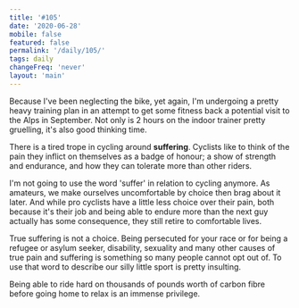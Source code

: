 ```yaml
---
title: '#105'
date: '2020-06-28'
mobile: false
featured: false
permalink: '/daily/105/'
tags: daily
changeFreq: 'never'
layout: 'main'
---
```


Because I've been neglecting the bike, yet again, I'm undergoing a pretty heavy training plan in an attempt to get some fitness back a potential visit to the Alps in September. Not only is 2 hours on the indoor trainer pretty gruelling, it's also good thinking time.

There is a tired trope in cycling around **suffering**. Cyclists like to think of the pain they inflict on themselves as a badge of honour; a show of strength and endurance, and how they can tolerate more than other riders.

I'm not going to use the word 'suffer' in relation to cycling anymore. As amateurs, we make ourselves uncomfortable by choice then brag about it later. And while pro cyclists have a little less choice over their pain, both because it's their job and being able to endure more than the next guy actually has some consequence, they still retire to comfortable lives.

True suffering is not a choice. Being persecuted for your race or for being a refugee or asylum seeker, disability, sexuality and many other causes of true pain and suffering is something so many people cannot opt out of. To use that word to describe our silly little sport is pretty insulting.

Being able to ride hard on thousands of pounds worth of carbon fibre before going home to relax is an immense privilege.
